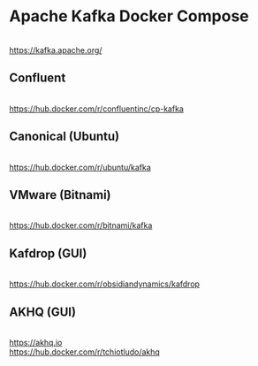 # Apache Kafka Docker Compose
<br/> https://kafka.apache.org/
## Confluent
<br/> https://hub.docker.com/r/confluentinc/cp-kafka
## Canonical (Ubuntu)
<br/> https://hub.docker.com/r/ubuntu/kafka
## VMware (Bitnami)
<br/> https://hub.docker.com/r/bitnami/kafka
##  Kafdrop (GUI)
<br/> https://hub.docker.com/r/obsidiandynamics/kafdrop
## AKHQ (GUI)
<br/> https://akhq.io
<br/> https://hub.docker.com/r/tchiotludo/akhq
